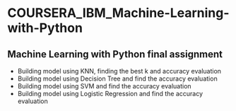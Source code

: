 # COURSERA_IBM_Machine-Learning-with-Python

## Machine Learning with Python final assignment

- Building model using KNN, finding the best k and accuracy evaluation
- Building model using Decision Tree and find the accuracy evaluation 
- Building model using SVM and find the accuracy evaluation 
- Building model using Logistic Regression and find the accuracy evaluation

